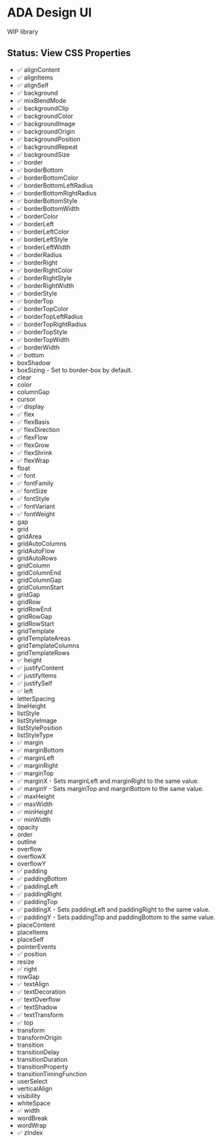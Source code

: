 # ADA Design UI

WIP library

## Status: View CSS Properties

- ✅ alignContent
- ✅ alignItems
- ✅ alignSelf
- ✅ background
- ✅ mixBlendMode
- ✅ backgroundClip
- ✅ backgroundColor
- ✅ backgroundImage
- ✅ backgroundOrigin
- ✅ backgroundPosition
- ✅ backgroundRepeat
- ✅ backgroundSize
- ✅ border
- ✅ borderBottom
- ✅ borderBottomColor
- ✅ borderBottomLeftRadius
- ✅ borderBottomRightRadius
- ✅ borderBottomStyle
- ✅ borderBottomWidth
- ✅ borderColor
- ✅ borderLeft
- ✅ borderLeftColor
- ✅ borderLeftStyle
- ✅ borderLeftWidth
- ✅ borderRadius
- ✅ borderRight
- ✅ borderRightColor
- ✅ borderRightStyle
- ✅ borderRightWidth
- ✅ borderStyle
- ✅ borderTop
- ✅ borderTopColor
- ✅ borderTopLeftRadius
- ✅ borderTopRightRadius
- ✅ borderTopStyle
- ✅ borderTopWidth
- ✅ borderWidth
- ✅ bottom
- boxShadow
- boxSizing - Set to border-box by default.
- clear
- color
- columnGap
- cursor
- ✅ display
- ✅ flex
- ✅ flexBasis
- ✅ flexDirection
- ✅ flexFlow
- ✅ flexGrow
- ✅ flexShrink
- ✅ flexWrap
- float
- ✅ font
- ✅ fontFamily
- ✅ fontSize
- ✅ fontStyle
- ✅ fontVariant
- ✅ fontWeight
- gap
- grid
- gridArea
- gridAutoColumns
- gridAutoFlow
- gridAutoRows
- gridColumn
- gridColumnEnd
- gridColumnGap
- gridColumnStart
- gridGap
- gridRow
- gridRowEnd
- gridRowGap
- gridRowStart
- gridTemplate
- gridTemplateAreas
- gridTemplateColumns
- gridTemplateRows
- ✅ height
- ✅ justifyContent
- ✅ justifyItems
- ✅ justifySelf
- ✅ left
- letterSpacing
- lineHeight
- listStyle
- listStyleImage
- listStylePosition
- listStyleType
- ✅ margin
- ✅ marginBottom
- ✅ marginLeft
- ✅ marginRight
- ✅ marginTop
- ✅ marginX - Sets marginLeft and marginRight to the same value.
- ✅ marginY - Sets marginTop and marginBottom to the same value.
- ✅ maxHeight
- ✅ maxWidth
- ✅ minHeight
- ✅ minWidth
- opacity
- order
- outline
- overflow
- overflowX
- overflowY
- ✅ padding
- ✅ paddingBottom
- ✅ paddingLeft
- ✅ paddingRight
- ✅ paddingTop
- ✅ paddingX - Sets paddingLeft and paddingRight to the same value.
- ✅ paddingY - Sets paddingTop and paddingBottom to the same value.
- placeContent
- placeItems
- placeSelf
- pointerEvents
- ✅ position
- resize
- ✅ right
- rowGap
- ✅ textAlign
- ✅ textDecoration
- ✅ textOverflow
- ✅ textShadow
- ✅ textTransform
- ✅ top
- transform
- transformOrigin
- transition
- transitionDelay
- transitionDuration
- transitionProperty
- transitionTimingFunction
- userSelect
- verticalAlign
- visibility
- whiteSpace
- ✅ width
- wordBreak
- wordWrap
- ✅ zIndex

